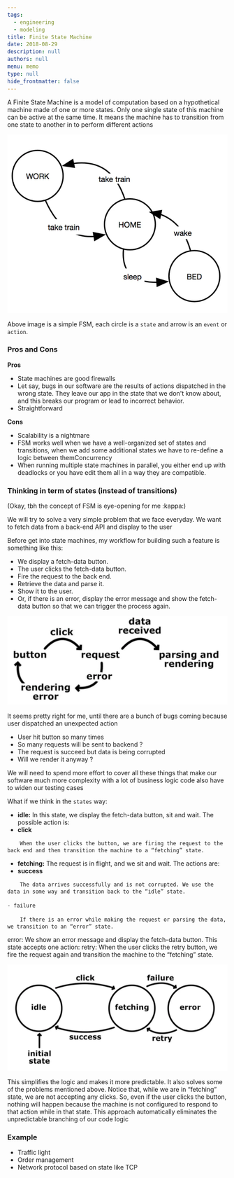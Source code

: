 ```yaml
---
tags: 
  - engineering
  - modeling
title: Finite State Machine
date: 2018-08-29
description: null
authors: null
menu: memo
type: null
hide_frontmatter: false
---
```


A Finite State Machine is a model of computation based on a hypothetical machine made of one or more states. Only one single state of this machine can be active at the same time. It means the machine has to transition from one state to another in to perform different actions

![](assets/finite-state-machine_db5600646453d67b0df29dfa3c9dc5b0_md5.webp)

Above image is a simple FSM, each circle is a `state` and arrow is an `event` or `action`.

### Pros and Cons
**Pros**

* State machines are good firewalls
* Let say, bugs in our software are the results of actions dispatched in the wrong state. They leave our app in the state that we don't know about, and this breaks our program or lead to incorrect behavior.
* Straightforward

**Cons**

* Scalability is a nightmare
* FSM works well when we have a well-organized set of states and transitions, when we add some additional states we have to re-define a logic between themConcurrency
* When running multiple state machines in parallel, you either end up with deadlocks or you have edit them all in a way they are compatible.

### Thinking in term of states (instead of transitions)
(Okay, tbh the concept of FSM is eye-opening for me :kappa:)

We will try to solve a very simple problem that we face everyday. We want to fetch data from a back-end API and display to the user

Before get into state machines, my workflow for building such a feature is something like this:

* We display a fetch-data button.
* The user clicks the fetch-data button.
* Fire the request to the back end.
* Retrieve the data and parse it.
* Show it to the user.
* Or, if there is an error, display the error message and show the fetch-data button so that we can trigger the process again.

![](assets/finite-state-machine_93ba1268646d3675466aa8887079d580_md5.webp)

It seems pretty right for me, until there are a bunch of bugs coming because user dispatched an unexpected action

* User hit button so many times
* So many requests will be sent to backend ?
* The request is succeed but data is being corrupted
* Will we render it anyway ?

We will need to spend more effort to cover all these things that make our software much more complexity with a lot of business logic code also have to widen our testing cases

What if we think in the `states` way:

* **idle:** In this state, we display the fetch-data button, sit and wait. The possible action is:
* **click**

```plain_text
    When the user clicks the button, we are firing the request to the back end and then transition the machine to a “fetching” state.
```

* **fetching:** The request is in flight, and we sit and wait. The actions are:
* **success**

```plain_text
    The data arrives successfully and is not corrupted. We use the data in some way and transition back to the “idle” state.

- failure

    If there is an error while making the request or parsing the data, we transition to an “error” state.
```

error: We show an error message and display the fetch-data button. This state accepts one action:
retry: When the user clicks the retry button, we fire the request again and transition the machine to the “fetching” state.

![](assets/finite-state-machine_b5d7d35ae8b3b4cbd6c0c9d8589d4dae_md5.webp)

This simplifies the logic and makes it more predictable. It also solves some of the problems mentioned above. Notice that, while we are in “fetching” state, we are not accepting any clicks. So, even if the user clicks the button, nothing will happen because the machine is not configured to respond to that action while in that state. This approach automatically eliminates the unpredictable branching of our code logic

### Example
* Traffic light
* Order management
* Network protocol based on state like TCP